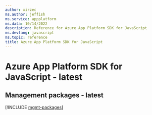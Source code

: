 ```yaml
---
author: xirzec
ms.author: jeffish
ms.service: appplatform
ms.data: 10/14/2022
description: Reference for Azure App Platform SDK for JavaScript
ms.devlang: javascript
ms.topic: reference
title: Azure App Platform SDK for JavaScript
---
```

# Azure App Platform SDK for JavaScript - latest

## Management packages - latest
[!INCLUDE [mgmt-packages](app-platform-mgmt-index.md)]